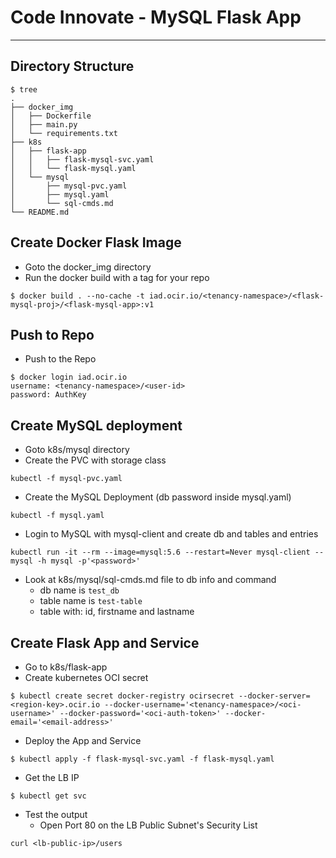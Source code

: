 # Code Innovate - MySQL Flask App
---

## Directory Structure
```
$ tree
.
├── docker_img
│   ├── Dockerfile
│   ├── main.py
│   └── requirements.txt
├── k8s
│   ├── flask-app
│   │   ├── flask-mysql-svc.yaml
│   │   └── flask-mysql.yaml
│   └── mysql
│       ├── mysql-pvc.yaml
│       ├── mysql.yaml
│       └── sql-cmds.md
└── README.md
```

## Create Docker Flask Image

- Goto the docker_img directory
- Run the docker build with a tag for your repo
```
$ docker build . --no-cache -t iad.ocir.io/<tenancy-namespace>/<flask-mysql-proj>/<flask-mysql-app>:v1
```

## Push to Repo

- Push to the Repo 
```
$ docker login iad.ocir.io
username: <tenancy-namespace>/<user-id>
password: AuthKey
```

## Create MySQL deployment

- Goto k8s/mysql directory
- Create the PVC with storage class
```
kubectl -f mysql-pvc.yaml
```
- Create the MySQL Deployment (db password inside mysql.yaml)
```
kubectl -f mysql.yaml
```
- Login to MySQL with mysql-client and create db and tables and entries
```
kubectl run -it --rm --image=mysql:5.6 --restart=Never mysql-client -- mysql -h mysql -p'<password>'
```
- Look at k8s/mysql/sql-cmds.md file to db info and command
  - db name is `test_db`
  - table name is `test-table`
  - table with: id, firstname and lastname

## Create Flask App and Service

- Go to k8s/flask-app
- Create kubernetes OCI secret
```
$ kubectl create secret docker-registry ocirsecret --docker-server=<region-key>.ocir.io --docker-username='<tenancy-namespace>/<oci-username>' --docker-password='<oci-auth-token>' --docker-email='<email-address>'
```
- Deploy the App and Service
```
$ kubectl apply -f flask-mysql-svc.yaml -f flask-mysql.yaml
```
- Get the LB IP
```
$ kubectl get svc
```
- Test the output
  - Open Port 80 on the LB Public Subnet's Security List
```
curl <lb-public-ip>/users
```
  
